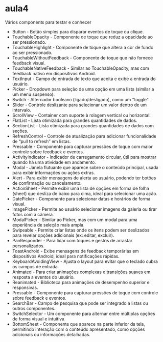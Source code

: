 # aula4

Vários components para testar e conhecer

- Button - Botão simples para disparar eventos de toque ou clique.
- TouchableOpacity - Componente de toque que reduz a opacidade ao ser pressionado.
- TouchableHighlight - Componente de toque que altera a cor de fundo ao ser pressionado.
- TouchableWithoutFeedback - Componente de toque que não fornece feedback visual.
- TouchableNativeFeedback - Similar ao TouchableOpacity, mas com feedback nativo em dispositivos Android.
- TextInput - Campo de entrada de texto que aceita e exibe a entrada do usuário.
- Picker - Dropdown para seleção de uma opção em uma lista (similar a um menu suspenso).
- Switch - Alternador booleano (ligado/desligado), como um "toggle".
- Slider - Controle deslizante para selecionar um valor dentro de um intervalo.
- ScrollView - Container com suporte à rolagem vertical ou horizontal.
- FlatList - Lista otimizada para grandes quantidades de dados.
- SectionList - Lista otimizada para grandes quantidades de dados com seções.
- RefreshControl - Controle de atualização para adicionar funcionalidade de “pull to refresh” em listas.
- Pressable - Componente para capturar pressões de toque com maior controle sobre feedback e eventos.
- ActivityIndicator - Indicador de carregamento circular, útil para mostrar quando há uma atividade em andamento.
- Modal - Janela flutuante que aparece sobre o conteúdo principal, usada para exibir informações ou ações extras.
- Alert - Para exibir mensagens de alerta ao usuário, podendo ter botões de confirmação ou cancelamento.
- ActionSheet - Permite exibir uma lista de opções em forma de folha (sheet) que desliza de baixo para cima, ideal para selecionar uma ação.
- DatePicker - Componente para selecionar datas e horários de forma visual.
- ImagePicker - Permite ao usuário selecionar imagens da galeria ou tirar fotos com a câmera.
- ModalPicker - Similar ao Picker, mas com um modal para uma experiência de seleção mais ampla.
- Swipeable - Permite criar listas onde os itens podem ser deslizados para revelar opções adicionais (ex: editar, excluir).
- PanResponder - Para lidar com toques e gestos de arrastar personalizados.
- ToastAndroid - Exibe mensagens de feedback temporárias em dispositivos Android, ideal para notificações rápidas.
- KeyboardAvoidingView - Ajusta o layout para evitar que o teclado cubra os campos de entrada.
- Animated - Para criar animações complexas e transições suaves em resposta a eventos do usuário.
- Reanimated - Biblioteca para animações de desempenho superior e responsivas.
- Pressable - Componente para capturar pressões de toque com controle sobre feedback e eventos.
- SearchBar - Campo de pesquisa que pode ser integrado a listas ou outros componentes.
- SwitchSelector - Um componente para alternar entre múltiplas opções de forma visual e intuitiva.
- BottomSheet - Componente que aparece na parte inferior da tela, permitindo interação com o conteúdo apresentado, como opções adicionais ou informações detalhadas.
